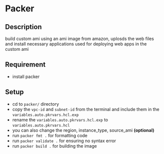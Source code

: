 # Packer

## Description
build custom ami using an ami image from amazon, uplosds the web files and install necessary applications used for deploying web apps in the custom ami

## Requirement
- install packer

## Setup
- cd to `packer/` directory
- copy the `vpc-id` and `subnet-id` from the terminal and include them in the `variables.auto.pkrvars.hcl.exp`
- rename the `variables.auto.pkrvars.hcl.exp` to `variables.auto.pkrvars.hcl`
- you can also change the region, instance_type, source_ami **(optional)**
- run `packer fmt .` for formatting code
- run `packer validate .` for ensuring no syntax error
- run `packer build .` for building the image